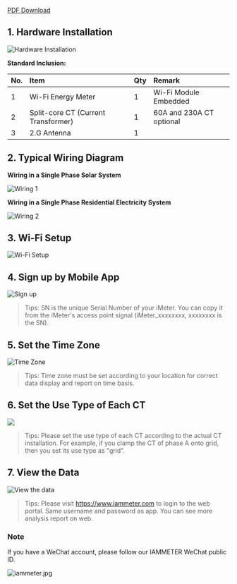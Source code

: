 [PDF Download](https://leweidoc.oss-cn-hangzhou.aliyuncs.com/lewei50/document/WEM3080_Quickstart.pdf)

## 1. Hardware Installation

![Hardware Installation](https://leweidoc.oss-cn-hangzhou.aliyuncs.com/lewei50/img/iammeter-31-20190809-L1.jpg)

**Standard Inclusion:**

| No. |Item| Qty |Remark | 
| :--- | :--- | :--- | :--- |
| 1 | Wi-Fi Energy Meter | 1 | Wi-Fi Module Embedded |
| 2 | Split-core CT (Current Transformer) | 1 | 60A and 230A  CT optional|
| 3 | 2.G Antenna | 1 |  |

## 2. Typical Wiring Diagram

**Wiring in a Single Phase Solar System**

![Wiring 1](https://leweidoc.oss-cn-hangzhou.aliyuncs.com/lewei50/img/iammeter-31-20190809-L2.jpg)

**Wiring in a Single Phase Residential Electricity System**

![Wiring 2](https://leweidoc.oss-cn-hangzhou.aliyuncs.com/lewei50/img/iammeter-31-20190809-L3.jpg)

## 3. Wi-Fi Setup

![Wi-Fi Setup](https://leweidoc.oss-cn-hangzhou.aliyuncs.com/lewei50/img/iammeter-31-20190809-L4.jpg)


## 4. Sign up by Mobile App

![Sign up](https://leweidoc.oss-cn-hangzhou.aliyuncs.com/lewei50/img/iammeter-31-20190809-L6.jpg)

> Tips: SN is the unique Serial Number of your iMeter. You can copy it from the iMeter's access point signal (iMeter_xxxxxxxx, xxxxxxxx is the SN). 

## 5. Set the Time Zone

![Time Zone](https://leweidoc.oss-cn-hangzhou.aliyuncs.com/lewei50/img/iammeter-31-20190809-L7.jpg)

> Tips: Time zone must be set according to your location for correct data display and report on time basis. 

## 6. Set the Use Type of Each CT

![](https://leweidoc.oss-cn-hangzhou.aliyuncs.com/lewei50/img/iammeter-31-20200108-L1.jpg)

> Tips: Please set the use type of each CT according to the actual CT installation. For example, if you clamp the CT of phase A onto grid, then you set its use type as "grid".

## 7. View the Data

![View the data](https://leweidoc.oss-cn-hangzhou.aliyuncs.com/lewei50/img/iammeter-31-20190809-L20.jpg)

>Tips: Please visit https://www.iammeter.com to login to the web portal. Same username and password as app. You can see more analysis report on web.


### Note

If you have a WeChat account, please follow our IAMMETER WeChat public ID.

![iammeter.jpg](https://leweidoc.oss-cn-hangzhou.aliyuncs.com/lewei50/img/iammeter-20181103-1.jpg)



